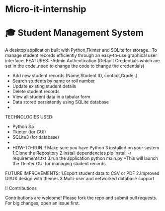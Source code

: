 # Micro-it-internship
# 🎓 Student Management System
A desktop application built with Python,Tkinter and SQLite for storage.. To manage student records efficiently through an easy-to-use graphical user interface.
FEATURES:
-Admin Authentication (Default Credentials which are set in the code..need to change the code to change the credentials)
- Add new student records (Name,Student ID, contact,Grade..)
-  Search students by name or roll number
-  Update existing student details
-  Delete student records
-  View all student data in a tabular form
-  Data stored persistently using SQLite database
-  
TECHNOLOGIES USED:
- Python 3.x
- Tkinter (for GUI)
- SQLite3 (for database)
- 
- HOW-TO-RUN
!! Make sure you have Python 3 installed on your system
1.Clone the Repository
2.install dependencies
  pip install -r requirements.txt
3.run the application
  python main.py
*This will launch the Tkinter GUI for managing student records.

FUTURE IMPROVEMENTS:
1.Export student data to CSV or PDF
2.Improved UI/UX design with themes
3.Multi-user and networked database support

!! Contributions

Contributions are welcome! Please fork the repo and submit pull requests. For big changes, open an issue first.
